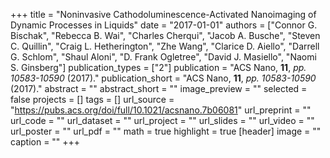 +++
title = "Noninvasive Cathodoluminescence-Activated Nanoimaging of Dynamic Processes in Liquids"
date = "2017-01-01"
authors = ["Connor G. Bischak", "Rebecca B. Wai", "Charles Cherqui", "Jacob A. Busche", "Steven C. Quillin", "Craig L. Hetherington", "Zhe Wang", "Clarice D. Aiello", "Darrell G. Schlom", "Shaul Aloni", "D. Frank Ogletree", "David J. Masiello", "Naomi S. Ginsberg"]
publication_types = ["2"]
publication = "ACS Nano, **11**, _pp. 10583-10590_ (2017)."
publication_short = "ACS Nano, **11**, _pp. 10583-10590_ (2017)."
abstract = ""
abstract_short = ""
image_preview = ""
selected = false
projects = []
tags = []
url_source = "https://pubs.acs.org/doi/full/10.1021/acsnano.7b06081"
url_preprint = ""
url_code = ""
url_dataset = ""
url_project = ""
url_slides = ""
url_video = ""
url_poster = ""
url_pdf = ""
math = true
highlight = true
[header]
image = ""
caption = ""
+++
